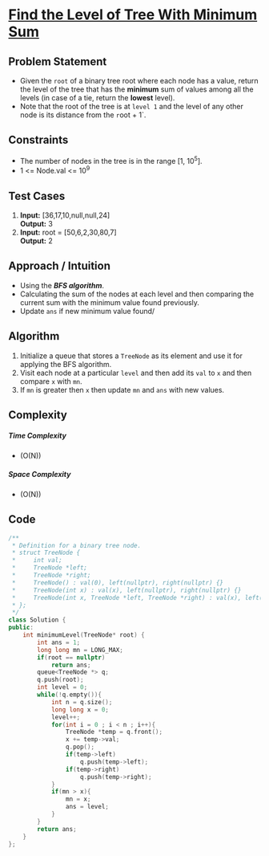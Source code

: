 # [Find the Level of Tree With Minimum Sum](https://leetcode.com/problems/find-the-level-of-tree-with-minimum-sum/description/)

## Problem Statement
- Given the `root` of a binary tree root where each node has a value, return the level of the tree that has the **minimum** sum of values among all the levels (in case of a tie, return the **lowest** level).
- Note that the root of the tree is at `level 1` and the level of any other node is its distance from the `r`oot + 1`.

 


## Constraints
- The number of nodes in the tree is in the range [1, 10<sup>5</sup>].
- 1 <= Node.val <= 10<sup>9</sup>


## Test Cases
1. **Input:** [36,17,10,null,null,24] <br>
**Output:** 3
2. **Input:** root = [50,6,2,30,80,7] <br>
**Output:** 2

## Approach / Intuition 
- Using the ***BFS algorithm***.
- Calculating the sum of the nodes at each level and then comparing the current sum with the minimum value found previously.
- Update `ans` if new minimum value found/

## Algorithm 
1. Initialize a queue that stores a `TreeNode` as its element and use it for applying the BFS algorithm.
2. Visit each node at a particular `level` and then add its `val` to `x` and then compare `x` with `mn`.
3. If `mn` is greater then `x` then update `mn` and `ans` with new values.

## Complexity
##### Time Complexity
- \(O(N)\)
##### Space Complexity
- \(O(N)\)

## Code
```cpp
/**
 * Definition for a binary tree node.
 * struct TreeNode {
 *     int val;
 *     TreeNode *left;
 *     TreeNode *right;
 *     TreeNode() : val(0), left(nullptr), right(nullptr) {}
 *     TreeNode(int x) : val(x), left(nullptr), right(nullptr) {}
 *     TreeNode(int x, TreeNode *left, TreeNode *right) : val(x), left(left), right(right) {}
 * };
 */
class Solution {
public:
    int minimumLevel(TreeNode* root) {
        int ans = 1;
        long long mn = LONG_MAX;
        if(root == nullptr)
            return ans;
        queue<TreeNode *> q;
        q.push(root);
        int level = 0;
        while(!q.empty()){
            int n = q.size();
            long long x = 0;
            level++;
            for(int i = 0 ; i < n ; i++){
                TreeNode *temp = q.front();
                x += temp->val;
                q.pop();
                if(temp->left)
                    q.push(temp->left);
                if(temp->right)
                    q.push(temp->right);
            }
            if(mn > x){
                mn = x;
                ans = level;
            }
        }
        return ans;
    }
};
```